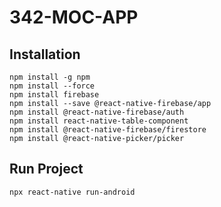 # 342-MOC-APP

## Installation
    npm install -g npm
    npm install --force
    npm install firebase
    npm install --save @react-native-firebase/app
    npm install @react-native-firebase/auth
    npm install react-native-table-component
    npm install @react-native-firebase/firestore
    npm install @react-native-picker/picker
    
## Run Project
    npx react-native run-android
